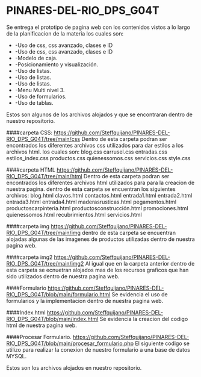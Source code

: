 # PINARES-DEL-RIO_DPS_G04T

<p>
Se entrega el prototipo de pagina web con los contenidos vistos a lo largo de la planificacion de la materia los cuales son:
<ul><li>-Uso de css, css avanzado, clases e ID</li>
        <li>-Uso de css, css avanzado, clases e ID</li>
		<li>-Modelo de caja.</li>
		<li>-Posicionamiento y visualización.</li>
		<li>-Uso de listas.</li>
		<li>-Uso de listas.</li>
		<li>-Uso de listas.</li>
		<li>-Menu Multi nivel 3.</li>
		<li>-Uso de formularios.</li>
		<li>-Uso de tablas.</li></ul>

Estos son algunos de los archivos alojados y que se encontraran dentro de nuestro repositorio.
</p>

####carpeta CSS:
https://github.com/Steffquijano/PINARES-DEL-RIO_DPS_G04T/tree/main/css
Dentro de esta carpeta podran ser encontrados los diferentes archivos css utilizados para dar estilos a los archivos html. los cuales son: 
blog.css
carrusel.css
entradas.css
estilos_index.css
productos.css
quienessomos.css
servicios.css
style.css

####carpeta HTML
https://github.com/Steffquijano/PINARES-DEL-RIO_DPS_G04T/tree/main/html
Dentro de esta carpeta podran ser encontrados los diferentes archivos html utilizados para para la creacion de nuestra pagina. dentro de esta carpeta se encuentran los siguientes archivos:
blog.html
clavos.html
contactos.html
entrada1.html
entrada2.html
entrada3.html
entrada4.html
maderasrusticas.html
pegamentos.html
productoscarpinteria.html
productosconstrucción.html
promociones.html
quienessomos.html
recubrimientos.html
servicios.html

####carpeta img
https://github.com/Steffquijano/PINARES-DEL-RIO_DPS_G04T/tree/main/img
dentro de esta carpeta se encuentran alojadas algunas de las imagenes de productos utilizadas dentro de nuestra pagina web.

####carpeta img2
https://github.com/Steffquijano/PINARES-DEL-RIO_DPS_G04T/tree/main/img2
Al igual que en la carpeta anterior dentro de esta carpeta se ecnuetran alojados mas de los recursos graficos que han sido utilizados dentro de nuestra pagina web.

####Formulario
https://github.com/Steffquijano/PINARES-DEL-RIO_DPS_G04T/blob/main/formulario.html
Se evidencia el uso de formularios y la implementacion dentro de nuestra pagina web.

####Index.html
https://github.com/Steffquijano/PINARES-DEL-RIO_DPS_G04T/blob/main/index.html
Se evidencia la creacion del codigo html de nuestra pagina web.

####Procesar Formulario.
https://github.com/Steffquijano/PINARES-DEL-RIO_DPS_G04T/blob/main/procesar_formulario.php
El siguiente codigo se utilizo para realizar la conexion de nuestro formulario a una base de datos MYSQL.

Estos son los archivos alojados en nuestro repositorio.
